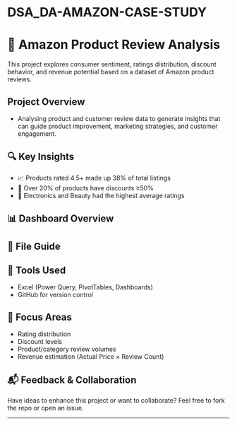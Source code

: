 # DSA_DA-AMAZON-CASE-STUDY

# 🛒 Amazon Product Review Analysis

This project explores consumer sentiment, ratings distribution, discount behavior, and revenue potential based on a dataset of Amazon product reviews. 

##    Project Overview
- Analysing product and customer review data to generate insights that can guide product improvement, marketing strategies, and customer engagement.

## 🔍 Key Insights
- 📈 Products rated 4.5+ made up 38% of total listings
- 💸 Over 20% of products have discounts ≥50%
- 🌟 Electronics and Beauty had the highest average ratings

## 📊 Dashboard Overview

## 📁 File Guide


## 🚀 Tools Used
- Excel (Power Query, PivotTables, Dashboards)
- GitHub for version control

## 📌 Focus Areas
- Rating distribution
- Discount levels
- Product/category review volumes
- Revenue estimation (Actual Price × Review Count)

## 📬 Feedback & Collaboration
Have ideas to enhance this project or want to collaborate? Feel free to fork the repo or open an issue.

---
